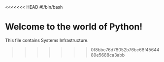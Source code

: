 <<<<<<< HEAD
#!/bin/bash

Welcome to the world of Python!
=======
This file contains Systems Infrastructure.
>>>>>>> 0f8bbc76d78052b76bc68f4564489e5688ca3abb
